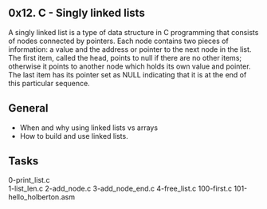 ## 0x12. C - Singly linked lists ##

A singly linked list is a type of data structure in C programming that consists of nodes connected by pointers. Each node contains two pieces of information: a value and the address or pointer to the next node in the list. The first item, called the head, points to null if there are no other items; otherwise it points to another node which holds its own value and pointer. The last item has its pointer set as NULL indicating that it is at the end of this particular sequence. 

## General ##
- When and why using linked lists vs arrays
- How to build and use linked lists.

## Tasks ##
0-print_list.c  
1-list_len.c
2-add_node.c
3-add_node_end.c
4-free_list.c
100-first.c 
101-hello_holberton.asm   
